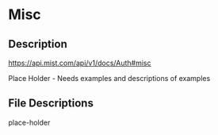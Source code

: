 # Misc #

## Description ##

<https://api.mist.com/api/v1/docs/Auth#misc>

Place Holder - Needs examples and descriptions of examples

## File Descriptions ##

place-holder
